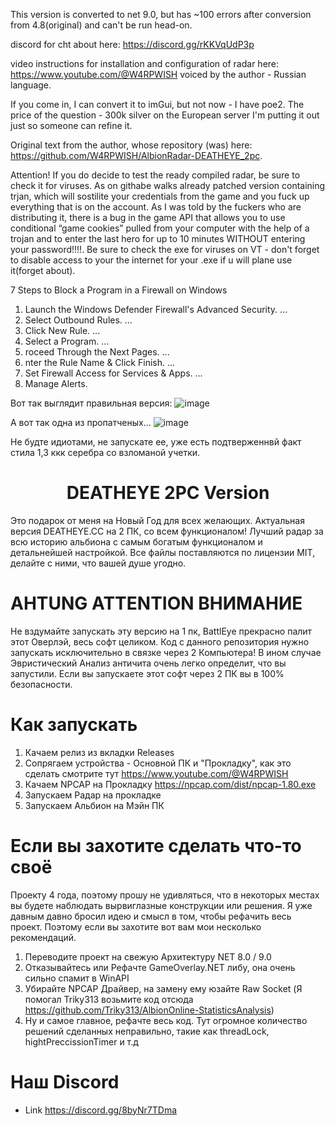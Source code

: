 This version is converted to net 9.0, but has ~100 errors after conversion from 4.8(original) and can't be run head-on.

discord for cht about here: https://discord.gg/rKKVqUdP3p  

video instructions for installation and configuration of radar here: https://www.youtube.com/@W4RPWISH voiced by the author - Russian language. 

If you come in, I can convert it to imGui, but not now - I have poe2. 
The price of the question - 300k silver on the European server
I'm putting it out just so someone can refine it.

Original text from the author, whose repository (was) here: https://github.com/W4RPWISH/AlbionRadar-DEATHEYE_2pc.

Attention! If you do decide to test the ready compiled radar, be sure to check it for viruses. As on githabe walks already patched version containing trjan, which will sostilite your credentials from the game and you fuck up everything that is on the account. 
As I was told by the fuckers who are distributing it, there is a bug in the game API that allows you to use conditional “game cookies” pulled from your computer with the help of a trojan and to enter the last hero for up to 10 minutes WITHOUT entering your password!!!!.
Be sure to check the exe for viruses on VT - don't forget to disable access to your the internet for your .exe if u will plane use it(forget about).

7 Steps to Block a Program in a Firewall on Windows
1. Launch the Windows Defender Firewall's Advanced Security. ...
2. Select Outbound Rules. ...
3. Click New Rule. ...
4. Select a Program. ...
5. roceed Through the Next Pages. ...
6. nter the Rule Name & Click Finish. ...
7. Set Firewall Access for Services & Apps. ...
8. Manage Alerts.



Вот так выглядит правильная версия:
 ![image](https://github.com/user-attachments/assets/f399950a-991f-4ecf-b286-635ea9813f03)

А вот так одна из пропатченых...
![image](https://github.com/user-attachments/assets/a50f13d1-847b-49b1-baa6-0d22ebc98cd2)

Не будте идиотами, не запускате ее, уже есть подтверженнвй факт стила 1,3 ккк серебра со взломаной учетки.

<div align="center">

# DEATHEYE 2PC Version

</div>

Это подарок от меня на Новый Год для всех желающих. Актуальная версия DEATHEYE.CC на 2 ПК, со всем функционалом!
Лучший радар за всю историю альбиона с самым богатым функционалом и детальнейшей настройкой.
Все файлы поставляются по лицензии MIT, делайте с ними, что вашей душе угодно.

# AHTUNG ATTENTION ВНИМАНИЕ

Не вздумайте запускать эту версию на 1 пк, BattlEye прекрасно палит этот Оверлэй, весь софт целиком.
Код с данного репозитория нужно запускать исключительно в связке через 2 Компьютера!
В ином случае Эвристический Анализ античита очень легко определит, что вы запустили.
Если вы запускаете этот софт через 2 ПК вы в 100% безопасности.

# Как запускать

1. Качаем релиз из вкладки Releases
2. Сопрягаем устройства - Основной ПК и "Прокладку", как это сделать смотрите тут https://www.youtube.com/@W4RPWISH
3. Качаем NPCAP на Прокладку https://npcap.com/dist/npcap-1.80.exe
4. Запускаем Радар на прокладке
5. Запускаем Альбион на Мэйн ПК

# Если вы захотите сделать что-то своё

Проекту 4 года, поэтому прошу не удивляться, что в некоторых местах вы будете наблюдать вырвиглазные конструкции или решения.
Я уже давным давно бросил идею и смысл в том, чтобы рефачить весь проект. Поэтому если вы захотите вот вам мои несколько рекомендаций.

1. Переводите проект на свежую Архитектуру NET 8.0 / 9.0
2. Отказывайтесь или Рефачте GameOverlay.NET либу, она очень сильно спамит в WinAPI
3. Убирайте NPCAP Драйвер, на замену ему юзайте Raw Socket (Я помогал Triky313 возьмите код отсюда https://github.com/Triky313/AlbionOnline-StatisticsAnalysis)
4. Ну и самое главное, рефачте весь код. Тут огромное количество решений сделанных неправильно, такие как threadLock, hightPreccissionTimer и т.д

# Наш Discord

- Link https://discord.gg/8byNr7TDma
